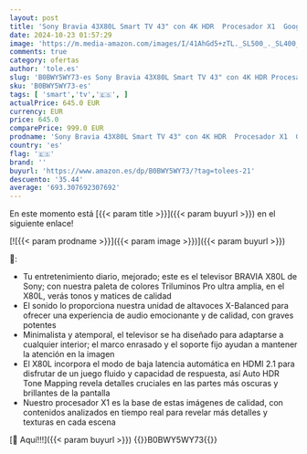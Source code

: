 ```yaml
---
layout: post
title: 'Sony Bravia 43X80L Smart TV 43" con 4K HDR  Procesador X1  Google TV  Dolby Vision y Atmos  Asistentes de Voz Google y Alexa  Funciones Eco  Bluetooth  Chromecast Incorporado  2023'
date: 2024-10-23 01:57:29
image: 'https://m.media-amazon.com/images/I/41AhGd5+zTL._SL500_._SL400_.jpg'
comments: true
category: ofertas
author: 'tole.es'
slug: 'B0BWY5WY73-es Sony Bravia 43X80L Smart TV 43" con 4K HDR Procesador X1...'
sku: 'B0BWY5WY73-es'
tags: [ 'smart','tv','🇪🇸', ]
actualPrice: 645.0 EUR
currency: EUR
price: 645.0
comparePrice: 999.0 EUR
prodname: 'Sony Bravia 43X80L Smart TV 43" con 4K HDR  Procesador X1  Google TV  Dolby Vision y Atmos  Asistentes de Voz Google y Alexa  Funciones Eco  Bluetooth  Chromecast Incorporado  2023'
country: 'es'
flag: '🇪🇸'
brand: ''
buyurl: 'https://www.amazon.es/dp/B0BWY5WY73/?tag=tolees-21'
descuento: '35.44'
average: '693.307692307692'
---
```


En este momento está [{{< param title >}}]({{< param buyurl >}}) en el siguiente enlace!

[![{{< param prodname >}}]({{< param image >}})]({{< param buyurl >}})

🔎:

- Tu entretenimiento diario, mejorado; este es el televisor BRAVIA X80L de Sony; con nuestra paleta de colores Triluminos Pro ultra amplia, en el X80L, verás tonos y matices de calidad
- El sonido lo proporciona nuestra unidad de altavoces X-Balanced para ofrecer una experiencia de audio emocionante y de calidad, con graves potentes
- Minimalista y atemporal, el televisor se ha diseñado para adaptarse a cualquier interior; el marco enrasado y el soporte fijo ayudan a mantener la atención en la imagen
- El X80L incorpora el modo de baja latencia automática en HDMI 2.1 para disfrutar de un juego fluido y capacidad de respuesta, así Auto HDR Tone Mapping revela detalles cruciales en las partes más oscuras y brillantes de la pantalla
- Nuestro procesador X1 es la base de estas imágenes de calidad, con contenidos analizados en tiempo real para revelar más detalles y texturas en cada escena

[🛒 Aquí!!!]({{< param buyurl >}})
{{<world>}}B0BWY5WY73{{</world>}}
